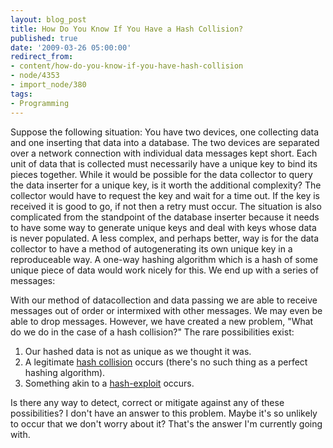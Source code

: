 ```yaml
---
layout: blog_post
title: How Do You Know If You Have a Hash Collision?
published: true
date: '2009-03-26 05:00:00'
redirect_from:
- content/how-do-you-know-if-you-have-hash-collision
- node/4353
- import_node/380
tags:
- Programming
---
```


Suppose the following situation: You have two devices, one collecting data and one inserting that data into a database. The two devices are separated over a network connection with individual data messages kept short. Each unit of data that is collected must necessarily have a unique key to bind its pieces together. While it would be possible for the data collector to query the data inserter for a unique key, is it worth the additional complexity? The collector would have to request the key and wait for a time out. If the key is received it is good to go, if not then a retry must occur. The situation is also complicated from the standpoint of the database inserter because it needs to have some way to generate unique keys and deal with keys whose data is never populated. A less complex, and perhaps better, way is for the data collector to have a method of autogenerating its own unique key in a reproduceable way. A one-way hashing algorithm which is a hash of some unique piece of data would work nicely for this. We end up with a series of messages: `            `

With our method of datacollection and data passing we are able to receive messages out of order or intermixed with other messages. We may even be able to drop messages. However, we have created a new problem, "What do we do in the case of a hash collision?" The rare possibilities exist:

1.  Our hashed data is not as unique as we thought it was.
2.  A legitimate [hash collision](http://en.wikipedia.org/wiki/Hash_collision) occurs (there's no such thing as a perfect hashing algorithm).
3.  Something akin to a [hash-exploit](http://en.wikipedia.org/wiki/MD5#Security) occurs.

Is there any way to detect, correct or mitigate against any of these possibilities? I don't have an answer to this problem. Maybe it's so unlikely to occur that we don't worry about it? That's the answer I'm currently going with.
